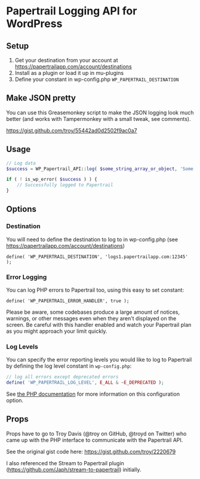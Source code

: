 # Papertrail Logging API for WordPress

## Setup

1. Get your destination from your account at https://papertrailapp.com/account/destinations
2. Install as a plugin or load it up in mu-plugins
3. Define your constant in wp-config.php `WP_PAPERTRAIL_DESTINATION`

## Make JSON pretty

You can use this Greasemonkey script to make the JSON logging look much better (and works with Tampermonkey with a small tweak, see comments).

https://gist.github.com/troy/55442ad0d2502f9ac0a7

## Usage

```php
// Log data
$success = WP_Papertrail_API::log( $some_string_array_or_object, 'Some optional identifier' );

if ( ! is_wp_error( $success ) ) {
    // Successfully logged to Papertrail
}
```

## Options

### Destination

You will need to define the destination to log to in wp-config.php (see https://papertrailapp.com/account/destinations)

`define( 'WP_PAPERTRAIL_DESTINATION', 'logs1.papertrailapp.com:12345' );`

### Error Logging

You can log PHP errors to Papertrail too, using this easy to set constant:

`define( 'WP_PAPERTRAIL_ERROR_HANDLER', true );`

Please be aware, some codebases produce a large amount of notices, warnings, or other messages even when they aren't displayed on the screen. Be careful with this handler enabled and watch your Papertrail plan as you might approach your limit quickly.

### Log Levels

You can specify the error reporting levels you would like to log to Papertrail by defining the log level constant in `wp-config.php`:

```php
// log all errors except deprecated errors
define( 'WP_PAPERTRAIL_LOG_LEVEL', E_ALL & ~E_DEPRECATED );
```

See [the PHP documentation](https://php.net/manual/en/function.error-reporting.php) for more information on this configuration option.

## Props

Props have to go to Troy Davis (@troy on GitHub, @troyd on Twitter) who came up with the PHP interface to communicate with the Papertrail API.

See the original gist code here: https://gist.github.com/troy/2220679

I also referenced the Stream to Papertrail plugin (https://github.com/Japh/stream-to-papertrail) initially.
